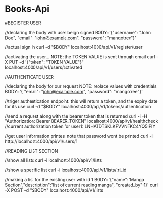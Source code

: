 # Books-Api

#BEGISTER USER 

//declaring the body with user beign signed
BODY='{"username": "John Doe", "email": "john@example.com", "password": "mangotree"}'

//actual sign in
curl -d "$BODY" localhost:4000/api/v1/register/user

//activating the user....NOTE: the TOKEN VALUE is sent through email
curl -X PUT -d '{"token": "TOKEN VALUE"}' localhost:4000/api/v1/users/activated




//AUTHENTICATE USER

//declaring the body for our request NOTE: replace values with credentials
BODY='{ "email": "john@example.com", "password": "mangotree"}'

//triger authentication endpoint: this will return a token, and the expiry date for its use
curl -d "$BODY" localhost:4000/api/v1/tokens/authentication

//send a request along with the bearer token that is returned
curl -i -H "Authorization: Bearer BEARER_TOKEN" localhost:4000/api/v1/healthcheck
//current authorization token for user1: LNHATDTSKLKFVVNTKC4YQ5IFIY

//get user information printes, note that password wont be printed 
 curl -i  http://localhost:4000/api/v1/users/1



//READING LIST SECTION

//show all lists
curl -i localhost:4000/api/v1/lists

//show a specific list
curl -i localhost:4000/api/v1/lists/:rl_id

//making a list for the existing user with id 1
BODY='{"name":"Manga Section","description":"list of current reading manga", "created_by":1}'
curl -X POST -d "$BODY" localhost:4000/api/v1/lists


